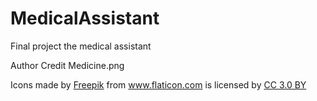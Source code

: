 # MedicalAssistant
Final project the medical assistant


Author Credit
Medicine.png
<div>Icons made by <a href="https://www.freepik.com/" title="Freepik">Freepik</a> from <a href="https://www.flaticon.com/"title="Flaticon">www.flaticon.com</a>
is licensed by <a href="http://creativecommons.org/licenses/by/3.0/" title="Creative Commons BY 3.0" target="_blank">CC 3.0 BY</a></div>

